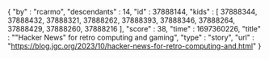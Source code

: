 {
  "by" : "rcarmo",
  "descendants" : 14,
  "id" : 37888144,
  "kids" : [ 37888344, 37888432, 37888321, 37888262, 37888393, 37888346, 37888264, 37888429, 37888260, 37888216 ],
  "score" : 38,
  "time" : 1697360226,
  "title" : "\"Hacker News\" for retro computing and gaming",
  "type" : "story",
  "url" : "https://blog.jgc.org/2023/10/hacker-news-for-retro-computing-and.html"
}
